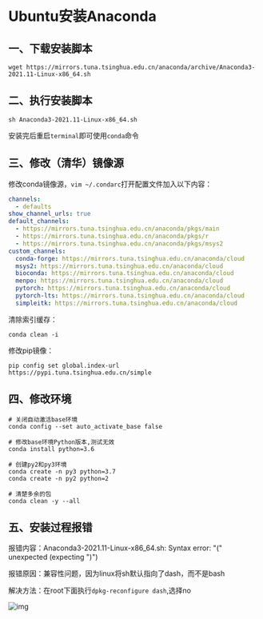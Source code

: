 # Ubuntu安装Anaconda

## 一、下载安装脚本

```shell
wget https://mirrors.tuna.tsinghua.edu.cn/anaconda/archive/Anaconda3-2021.11-Linux-x86_64.sh
```

## 二、执行安装脚本

```shell
sh Anaconda3-2021.11-Linux-x86_64.sh
```

安装完后重启`terminal`即可使用`conda`命令

## 三、修改（清华）镜像源

修改conda镜像源，`vim ~/.condarc`打开配置文件加入以下内容：

```yaml
channels:
  - defaults
show_channel_urls: true
default_channels:
  - https://mirrors.tuna.tsinghua.edu.cn/anaconda/pkgs/main
  - https://mirrors.tuna.tsinghua.edu.cn/anaconda/pkgs/r
  - https://mirrors.tuna.tsinghua.edu.cn/anaconda/pkgs/msys2
custom_channels:
  conda-forge: https://mirrors.tuna.tsinghua.edu.cn/anaconda/cloud
  msys2: https://mirrors.tuna.tsinghua.edu.cn/anaconda/cloud
  bioconda: https://mirrors.tuna.tsinghua.edu.cn/anaconda/cloud
  menpo: https://mirrors.tuna.tsinghua.edu.cn/anaconda/cloud
  pytorch: https://mirrors.tuna.tsinghua.edu.cn/anaconda/cloud
  pytorch-lts: https://mirrors.tuna.tsinghua.edu.cn/anaconda/cloud
  simpleitk: https://mirrors.tuna.tsinghua.edu.cn/anaconda/cloud
```

清除索引缓存：

```shell
conda clean -i
```

修改pip镜像：

```shell
pip config set global.index-url https://pypi.tuna.tsinghua.edu.cn/simple
```

## 四、修改环境

```shell
# 关闭自动激活base环境
conda config --set auto_activate_base false

# 修改base环境Python版本,测试无效
conda install python=3.6

# 创建py2和py3环境
conda create -n py3 python=3.7
conda create -n py2 python=2

# 清楚多余的包
conda clean -y --all
```

## 五、安装过程报错

报错内容：Anaconda3-2021.11-Linux-x86_64.sh: Syntax error: "(" unexpected (expecting ")")

报错原因：兼容性问题，因为linux将sh默认指向了dash，而不是bash 

解决方法：在root下面执行`dpkg-reconfigure dash`,选择no

![img](https://gitee.com/jxprog/PicBed/raw/master/md/2022/01/2022-01-18-212418)